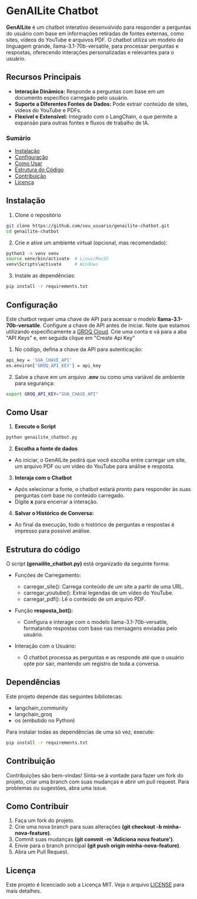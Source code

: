 # GenAILite Chatbot
**GenAILite** é um chatbot interativo desenvolvido para responder a perguntas do usuário com base em informações retiradas de fontes externas, como sites, vídeos do YouTube e arquivos PDF. O chatbot utiliza um modelo de linguagem grande, llama-3.1-70b-versatile, para processar perguntas e respostas, oferecendo interações personalizadas e relevantes para o usuário.

## Recursos Principais
- **Interação Dinâmica:** Responde a perguntas com base em um documento específico carregado pelo usuário.
- **Suporte a Diferentes Fontes de Dados:** Pode extrair conteúdo de sites, vídeos do YouTube e PDFs.
- **Flexível e Extensível:** Integrado com o LangChain, o que permite a expansão para outras fontes e fluxos de trabalho de IA.

### Sumário
- [Instalação]([Instalação](https://github.com/victorfl-c/genailite-chatbot?tab=readme-ov-file#instala%C3%A7%C3%A3o))
- [Configuração](Configuração)
- [Como Usar](ComoUsar)
- [Estrutura do Código](Estrutura_do_codigo)
- [Contribuição](contribuição)
- [Licença](licença)

## Instalação

1. Clone o repositório

```bash
git clone https://github.com/seu_usuario/genailite-chatbot.git
cd genailite-chatbot
```

2. Crie e ative um ambiente virtual (opcional, mas recomendado):

```bash
python3 -m venv venv
source venv/bin/activate  # Linux/MacOS
venv\Scripts\activate     # Windows
```
3. Instale as dependências:

```bash
pip install -r requirements.txt
```
## Configuração
Este chatbot requer uma chave de API para acessar o modelo **llama-3.1-70b-versatile**. Configure a chave de API antes de iniciar.
Note que estamos utilizando especificamente a [GROQ Cloud](https://console.groq.com/playground).
Crie uma conta e vá para a aba "API Keys" e, em seguida clique em "Create Api Key"

1. No código, defina a chave da API para autenticação:

```bash
api_key = 'SUA_CHAVE_API'
os.environ['GROQ_API_KEY'] = api_key
```
2. Salve a chave em um arquivo **.env** ou como uma variável de ambiente para segurança:

```bash
export GROQ_API_KEY="SUA_CHAVE_API"
```

## Como Usar

1. **Execute o Script**

```bash
python genailite_chatbot.py
```

2. **Escolha a fonte de dados**

  - Ao iniciar, o GenAILite pedirá que você escolha entre carregar um site, um arquivo PDF ou um vídeo do YouTube para análise e resposta.

3. **Interaja com o Chatbot**

  - Após selecionar a fonte, o chatbot estará pronto para responder às suas perguntas com base no conteúdo carregado.
  - Digite **x** para encerrar a interação.

4. **Salvar o Histórico de Conversa:**

  - Ao final da execução, todo o histórico de perguntas e respostas é impresso para possível análise.

## Estrutura do código
O script **(genailite_chatbot.py)** está organizado da seguinte forma:

- Funções de Carregamento:

  - carregar_site(): Carrega conteúdo de um site a partir de uma URL.
  - carregar_youtube(): Extrai legendas de um vídeo do YouTube.
  - carregar_pdf(): Lê o conteúdo de um arquivo PDF.
  
- Função **resposta_bot():**

  - Configura e interage com o modelo llama-3.1-70b-versatile, formatando respostas com base nas mensagens enviadas pelo usuário.
    
- Interação com o Usuário:

  - O chatbot processa as perguntas e as responde até que o usuário opte por sair, mantendo um registro de toda a conversa.

## Dependências
Este projeto depende das seguintes bibliotecas:

- langchain_community
- langchain_groq
- os (embutido no Python)

Para instalar todas as dependências de uma só vez, execute:
```bash
pip install -r requirements.txt
```

## Contribuição
Contribuições são bem-vindas! Sinta-se à vontade para fazer um fork do projeto, criar uma branch com suas mudanças e abrir um pull request. Para problemas ou sugestões, abra uma issue.

## Como Contribuir
1. Faça um fork do projeto.
2. Crie uma nova branch para suas alterações **(git checkout -b minha-nova-feature)**.
3. Commit suas mudanças **(git commit -m 'Adiciona nova feature')**.
4. Envie para o branch principal **(git push origin minha-nova-feature)**.
5. Abra um Pull Request.

## Licença
Este projeto é licenciado sob a Licença MIT. Veja o arquivo [LICENSE](License) para mais detalhes.
